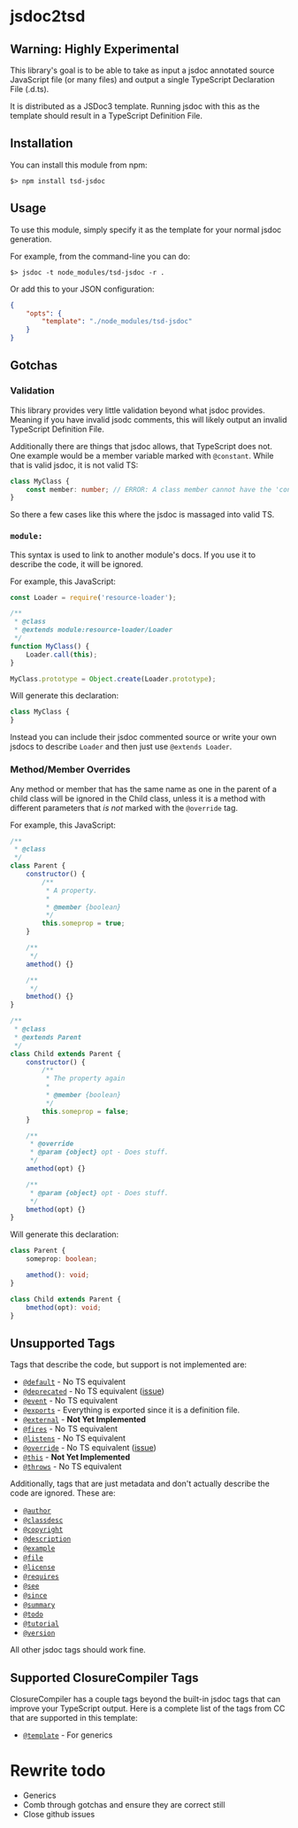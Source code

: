 # jsdoc2tsd

## Warning: Highly Experimental

This library's goal is to be able to take as input a jsdoc annotated source JavaScript
file (or many files) and output a single TypeScript Declaration File (.d.ts).

It is distributed as a JSDoc3 template. Running jsdoc with this as the template should
result in a TypeScript Definition File.

## Installation

You can install this module from npm:

```
$> npm install tsd-jsdoc
```

## Usage

To use this module, simply specify it as the template for your normal jsdoc generation.

For example, from the command-line you can do:

```
$> jsdoc -t node_modules/tsd-jsdoc -r .
```

Or add this to your JSON configuration:

```json
{
    "opts": {
        "template": "./node_modules/tsd-jsdoc"
    }
}
```

## Gotchas

### Validation

This library provides very little validation beyond what jsdoc provides. Meaning if you
have invalid jsodc comments, this will likely output an invalid TypeScript Definition File.

Additionally there are things that jsdoc allows, that TypeScript does not.
One example would be a member variable marked with `@constant`. While that is valid
jsdoc, it is not valid TS:

```ts
class MyClass {
    const member: number; // ERROR: A class member cannot have the 'const' keyword.
}
```

So there a few cases like this where the jsdoc is massaged into valid TS.

### `module:`

This syntax is used to link to another module's docs. If you use it
to describe the code, it will be ignored.

For example, this JavaScript:

```js
const Loader = require('resource-loader');

/**
 * @class
 * @extends module:resource-loader/Loader
 */
function MyClass() {
    Loader.call(this);
}

MyClass.prototype = Object.create(Loader.prototype);
```

Will generate this declaration:

```ts
class MyClass {
}
```

Instead you can include their jsdoc commented source or write your own jsdocs to
describe `Loader` and then just use `@extends Loader`.

### Method/Member Overrides

Any method or member that has the same name as one in the parent of a child class
will be ignored in the Child class, unless it is a method with different parameters
that *is not* marked with the `@override` tag.

For example, this JavaScript:

```js
/**
 * @class
 */
class Parent {
    constructor() {
        /**
         * A property.
         *
         * @member {boolean}
         */
        this.someprop = true;
    }

    /**
     */
    amethod() {}

    /**
     */
    bmethod() {}
}

/**
 * @class
 * @extends Parent
 */
class Child extends Parent {
    constructor() {
        /**
         * The property again
         *
         * @member {boolean}
         */
        this.someprop = false;
    }

    /**
     * @override
     * @param {object} opt - Does stuff.
     */
    amethod(opt) {}

    /**
     * @param {object} opt - Does stuff.
     */
    bmethod(opt) {}
}
```

Will generate this declaration:

```ts
class Parent {
    someprop: boolean;

    amethod(): void;
}

class Child extends Parent {
    bmethod(opt): void;
}
```

## Unsupported Tags

Tags that describe the code, but support is not implemented are:

- [`@default`](http://usejsdoc.org/tags-default.html) - No TS equivalent
- [`@deprecated`](http://usejsdoc.org/tags-deprecated.html) - No TS equivalent ([issue](https://github.com/Microsoft/TypeScript/issues/390))
- [`@event`](http://usejsdoc.org/tags-event.html) - No TS equivalent
- [`@exports`](http://usejsdoc.org/tags-exports.html) - Everything is exported since it is a definition file.
- [`@external`](http://usejsdoc.org/tags-external.html) - **Not Yet Implemented**
- [`@fires`](http://usejsdoc.org/tags-fires.html) - No TS equivalent
- [`@listens`](http://usejsdoc.org/tags-listens.html) - No TS equivalent
- [`@override`](http://usejsdoc.org/tags-override.html) - No TS equivalent ([issue](https://github.com/Microsoft/TypeScript/issues/2000))
- [`@this`](http://usejsdoc.org/tags-this.html) - **Not Yet Implemented**
- [`@throws`](http://usejsdoc.org/tags-throws.html) - No TS equivalent

Additionally, tags that are just metadata and don't actually describe
the code are ignored. These are:

- [`@author`](http://usejsdoc.org/tags-author.html)
- [`@classdesc`](http://usejsdoc.org/tags-classdesc.html)
- [`@copyright`](http://usejsdoc.org/tags-copyright.html)
- [`@description`](http://usejsdoc.org/tags-description.html)
- [`@example`](http://usejsdoc.org/tags-example.html)
- [`@file`](http://usejsdoc.org/tags-file.html)
- [`@license`](http://usejsdoc.org/tags-license.html)
- [`@requires`](http://usejsdoc.org/tags-requires.html)
- [`@see`](http://usejsdoc.org/tags-see.html)
- [`@since`](http://usejsdoc.org/tags-since.html)
- [`@summary`](http://usejsdoc.org/tags-summary.html)
- [`@todo`](http://usejsdoc.org/tags-todo.html)
- [`@tutorial`](http://usejsdoc.org/tags-tutorial.html)
- [`@version`](http://usejsdoc.org/tags-version.html)

All other jsdoc tags should work fine.

## Supported ClosureCompiler Tags

ClosureCompiler has a couple tags beyond the built-in jsdoc tags that can improve your TypeScript output. Here is a complete
list of the tags from CC that are supported in this template:

- [`@template`](https://github.com/google/closure-compiler/wiki/Annotating-JavaScript-for-the-Closure-Compiler#template-t) - For generics

# Rewrite todo

- Generics
- Comb through gotchas and ensure they are correct still
- Close github issues
